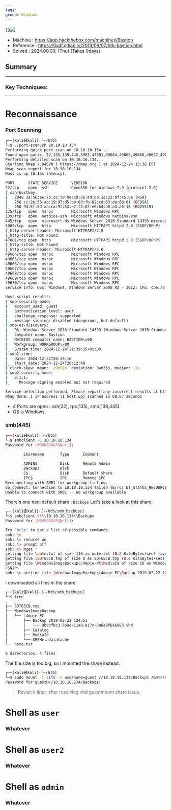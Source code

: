 ```yaml
---
tags: 
group: Windows
---
```

13![](https://labs.hackthebox.com/storage/avatars/5ca8f0c721a9eca6f1aeb9ff4b4bac60.png)

- Machine : https://app.hackthebox.com/machines/Bastion
- Reference : https://0xdf.gitlab.io/2019/09/07/htb-bastion.html
- Solved : 2024.00.00. (Thu) (Takes 0days)

## Summary
---


### Key Techniques:


---

# Reconnaissance

### Port Scanning

```bash
┌──(kali㉿kali)-[~/htb]
└─$ ./port-scan.sh 10.10.10.134
Performing quick port scan on 10.10.10.134...
Found open ports: 22,135,139,445,5985,47001,49664,49665,49666,49667,49668,49669,49670
Performing detailed scan on 10.10.10.134...
Starting Nmap 7.94SVN ( https://nmap.org ) at 2024-12-24 15:38 EST
Nmap scan report for 10.10.10.134
Host is up (0.13s latency).

PORT      STATE SERVICE      VERSION
22/tcp    open  ssh          OpenSSH for_Windows_7.9 (protocol 2.0)
| ssh-hostkey: 
|   2048 3a:56:ae:75:3c:78:0e:c8:56:4d:cb:1c:22:bf:45:8a (RSA)
|   256 cc:2e:56:ab:19:97:d5:bb:03:fb:82:cd:63:da:68:01 (ECDSA)
|_  256 93:5f:5d:aa:ca:9f:53:e7:f2:82:e6:64:a8:a3:a0:18 (ED25519)
135/tcp   open  msrpc        Microsoft Windows RPC
139/tcp   open  netbios-ssn  Microsoft Windows netbios-ssn
445/tcp   open  microsoft-ds Windows Server 2016 Standard 14393 microsoft-ds
5985/tcp  open  http         Microsoft HTTPAPI httpd 2.0 (SSDP/UPnP)
|_http-server-header: Microsoft-HTTPAPI/2.0
|_http-title: Not Found
47001/tcp open  http         Microsoft HTTPAPI httpd 2.0 (SSDP/UPnP)
|_http-title: Not Found
|_http-server-header: Microsoft-HTTPAPI/2.0
49664/tcp open  msrpc        Microsoft Windows RPC
49665/tcp open  msrpc        Microsoft Windows RPC
49666/tcp open  msrpc        Microsoft Windows RPC
49667/tcp open  msrpc        Microsoft Windows RPC
49668/tcp open  msrpc        Microsoft Windows RPC
49669/tcp open  msrpc        Microsoft Windows RPC
49670/tcp open  msrpc        Microsoft Windows RPC
Service Info: OSs: Windows, Windows Server 2008 R2 - 2012; CPE: cpe:/o:microsoft:windows

Host script results:
| smb-security-mode: 
|   account_used: guest
|   authentication_level: user
|   challenge_response: supported
|_  message_signing: disabled (dangerous, but default)
| smb-os-discovery: 
|   OS: Windows Server 2016 Standard 14393 (Windows Server 2016 Standard 6.3)
|   Computer name: Bastion
|   NetBIOS computer name: BASTION\x00
|   Workgroup: WORKGROUP\x00
|_  System time: 2024-12-24T21:39:15+01:00
| smb2-time: 
|   date: 2024-12-24T20:39:16
|_  start_date: 2024-12-24T20:12:40
|_clock-skew: mean: -19m59s, deviation: 34m35s, median: -1s
| smb2-security-mode: 
|   3:1:1: 
|_    Message signing enabled but not required

Service detection performed. Please report any incorrect results at https://nmap.org/submit/ .
Nmap done: 1 IP address (1 host up) scanned in 68.07 seconds
```

- 4 Ports are open : ssh(22), rpc(135), smb(139,445)
- OS is Windows.

### smb(445)

```bash
┌──(kali㉿kali)-[~/htb]
└─$ smbclient -L 10.10.10.134
Password for [WORKGROUP\kali]:

        Sharename       Type      Comment
        ---------       ----      -------
        ADMIN$          Disk      Remote Admin
        Backups         Disk      
        C$              Disk      Default share
        IPC$            IPC       Remote IPC
Reconnecting with SMB1 for workgroup listing.
do_connect: Connection to 10.10.10.134 failed (Error NT_STATUS_RESOURCE_NAME_NOT_FOUND)
Unable to connect with SMB1 -- no workgroup available
```

There's one non-default share : `Backups`
Let's take a look at this share.

```bash
┌──(kali㉿kali)-[~/htb/smb_backups]
└─$ smbclient \\\\10.10.10.134\\Backups
Password for [WORKGROUP\kali]:

Try "help" to get a list of possible commands.
smb: \> 
smb: \> recurse on
smb: \> prompt off
smb: \> mget *
getting file \note.txt of size 116 as note.txt (0.2 KiloBytes/sec) (average 0.2 KiloBytes/sec)
getting file \SDT65CB.tmp of size 0 as SDT65CB.tmp (0.0 KiloBytes/sec) (average 0.1 KiloBytes/sec)
getting file \WindowsImageBackup\L4mpje-PC\MediaId of size 16 as WindowsImageBackup/L4mpje-PC/MediaId (0.0 KiloBytes/sec) (average 0.1 KiloBytes/sec)
<SNIP>
smb: \> getting file \WindowsImageBackup\L4mpje-PC\Backup 2019-02-22 124351\9b9cfbc3-369e-11e9-a17c-806e6f6e6963.vhd of size 37761024 as WindowsImageBackup/L4mpje-PC/Backup 2019-02-22 124351/9b9cfbc3-369e-11e9-a17c-806e6f6e6963.vhd SMBecho failed (NT_STATUS_CONNECTION_DISCONNECTED). The connection is disconnected now
```

I downloaded all files in the share.

```bash
┌──(kali㉿kali)-[~/htb/smb_backups]
└─$ tree                                                    
.
├── SDT65CB.tmp
├── WindowsImageBackup
│   └── L4mpje-PC
│       ├── Backup 2019-02-22 124351
│       │   └── 9b9cfbc3-369e-11e9-a17c-806e6f6e6963.vhd
│       ├── Catalog
│       ├── MediaId
│       └── SPPMetadataCache
└── note.txt

6 directories, 4 files
```

The file size is too big, so I mounted the share instead.

```bash
┌──(kali㉿kali)-[~/htb]
└─$ sudo mount -t cifs -o username=guest //10.10.10.134/Backups /mnt/smb_share
Password for guest@//10.10.10.134/Backups: 
```

> Revisit it later, after resolving vhd guestmount share issue.
















# Shell as `user`

### Whatever




# Shell as `user2`

### Whatever



# Shell as `admin`

### Whatever
